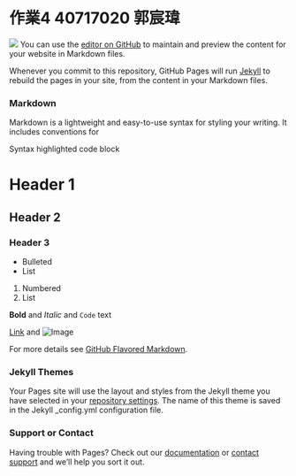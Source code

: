 # 作業4 40717020  郭宸瑋



![](https://www.google.com/url?sa=i&url=https%3A%2F%2Fkknews.cc%2Fnews%2F6oneag3.html&psig=AOvVaw2UYXpubPWXokmkZ3DARTEs&ust=1616213146837000&source=images&cd=vfe&ved=0CAIQjRxqFwoTCMCWyKa9u-8CFQAAAAAdAAAAABAD)
You can use the [editor on GitHub](https://github.com/jj7756123/jj7756123.github.io/edit/main/README.md) to maintain and preview the content for your website in Markdown files.

Whenever you commit to this repository, GitHub Pages will run [Jekyll](https://jekyllrb.com/) to rebuild the pages in your site, from the content in your Markdown files.

### Markdown

Markdown is a lightweight and easy-to-use syntax for styling your writing. It includes conventions for

Syntax highlighted code block

# Header 1
## Header 2
### Header 3

- Bulleted
- List

1. Numbered
2. List

**Bold** and _Italic_ and `Code` text

[Link](url) and ![Image](src)

For more details see [GitHub Flavored Markdown](https://guides.github.com/features/mastering-markdown/).

### Jekyll Themes

Your Pages site will use the layout and styles from the Jekyll theme you have selected in your [repository settings](https://github.com/jj7756123/jj7756123.github.io/settings). The name of this theme is saved in the Jekyll _config.yml configuration file.

### Support or Contact

Having trouble with Pages? Check out our [documentation](https://docs.github.com/categories/github-pages-basics/) or [contact support](https://support.github.com/contact) and we’ll help you sort it out.
